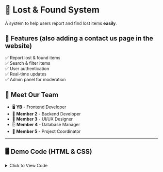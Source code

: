 # 🔴 Lost & Found System  

A system to help users report and find lost items **easily**.  

## 🚀 Features  (also adding a contact us page in the website)
✅ Report lost & found items  
✅ Search & filter items  
✅ User authentication  
✅ Real-time updates  
✅ Admin panel for moderation 


## 👥 Meet Our Team  
- 🖥️ **YB** - Frontend Developer  
- 💾 **Member 2** - Backend Developer  
- 🎨 **Member 3** - UI/UX Designer  
- 🗄️ **Member 4** - Database Manager  
- 📌 **Member 5** - Project Coordinator  

---

## 🖥️ Demo Code (HTML & CSS)  
<details>
  <summary>Click to View Code</summary>

  ```html
  <!DOCTYPE html>
  <html lang="en">
  <head>
      <meta charset="UTF-8">
      <meta name="viewport" content="width=device-width, initial-scale=1.0">
      <title>Lost & Found System</title>
  </head>
  <body style="font-family: Arial, sans-serif; text-align: center; padding: 20px; background-color: #f8f9fa;">
      <h1 style="color: #007bff;">📌 Lost & Found System</h1>
      <p>A system to help users report and find lost items easily.</p>

      <h2>🚀 Features</h2>
      <ul style="text-align: left; display: inline-block;">
          <li>✅ Report lost & found items</li>
          <li>✅ Search & filter items</li>
          <li>✅ User authentication</li>
          <li>✅ Real-time updates</li>
          <li>✅ Admin panel for moderation</li>
      </ul>

      <h2>👥 Meet Our Team</h2>
      <div style="background: #007bff; color: white; padding: 10px; margin: 5px; display: inline-block;">🖥️ YB - Frontend Developer</div>
      <div style="background: #007bff; color: white; padding: 10px; margin: 5px; display: inline-block;">💾 Member 2 - Backend Developer</div>
      <div style="background: #007bff; color: white; padding: 10px; margin: 5px; display: inline-block;">🎨 Member 3 - UI/UX Designer</div>
      <div style="background: #007bff; color: white; padding: 10px; margin: 5px; display: inline-block;">🗄️ Member 4 - Database Manager</div>
      <div style="background: #007bff; color: white; padding: 10px; margin: 5px; display: inline-block;">📌 Member 5 - Project Coordinator</div>
  </body>
  </html>
